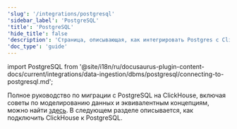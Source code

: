```yaml
---
'slug': '/integrations/postgresql'
'sidebar_label': 'PostgreSQL'
'title': 'PostgreSQL'
'hide_title': false
'description': 'Страница, описывающая, как интегрировать Postgres с ClickHouse'
'doc_type': 'guide'
---
```


import PostgreSQL from '@site/i18n/ru/docusaurus-plugin-content-docs/current/integrations/data-ingestion/dbms/postgresql/connecting-to-postgresql.md';

Полное руководство по миграции с PostgreSQL на ClickHouse, включая советы по моделированию данных и эквивалентным концепциям, можно найти [здесь](/migrations/postgresql/overview). В следующем разделе описывается, как подключить ClickHouse к PostgreSQL.

<PostgreSQL/>
